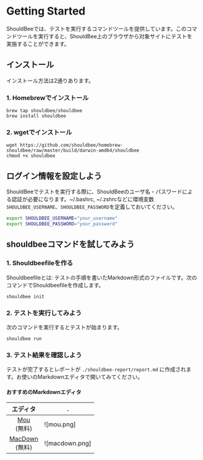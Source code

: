 # Getting Started

ShouldBeeでは、テストを実行するコマンドツールを提供しています。このコマンドツールを実行すると、ShouldBee上のブラウザから対象サイトにテストを実施することができます。

## インストール

インストール方法は2通りあります。

### 1. Homebrewでインストール

```
brew tap shouldbee/shouldbee
brew install shouldbee
```

### 2. wgetでインストール

```
wget https://github.com/shouldbee/homebrew-shouldbee/raw/master/build/darwin-amd64/shouldbee
chmod +x shouldbee
```

## ログイン情報を設定しよう

ShouldBeeでテストを実行する際に、ShouldBeeのユーザ名・パスワードによる認証が必要になります。~/.bashrc, ~/.zshrcなどに環境変数 `SHOULDBEE_USERNAME`、`SHOULDBEE_PASSWORD`を定義しておいてください。

```bash
export SHOULDBEE_USERNAME="your_username"
export SHOULDBEE_PASSWORD="your_password"
```


## shouldbeeコマンドを試してみよう



### 1. Shouldbeefileを作る

Shouldbeefileとは: テストの手順を書いたMarkdown形式のファイルです。次のコマンドでShouldbeefileを作成します。

```
shouldbee init
```

### 2. テストを実行してみよう

次のコマンドを実行するとテストが始まります。

```
shouldbee run
```

### 3. テスト結果を確認しよう

テストが完了するとレポートが `./shouldbee-report/report.md` に作成されます。お使いのMarkdownエディタで開いてみてください。

#### おすすめのMarkdownエディタ

エディタ | .
:-------:|----
[Mou]<br>(無料) | ![mou.png]
[MacDown]<br>(無料) | ![macdown.png]

[Mou]: http://mouapp.com/ 
[MacDown]: http://macdown.uranusjr.com/



